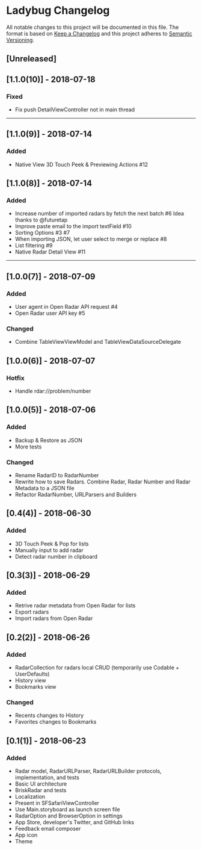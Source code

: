 # Ladybug Changelog

All notable changes to this project will be documented in this file.
The format is based on [Keep a Changelog](http://keepachangelog.com/)
and this project adheres to [Semantic Versioning](http://semver.org/).

## [Unreleased]

## [1.1.0(10)] - 2018-07-18
### Fixed
- Fix push DetailViewController not in main thread

---
## [1.1.0(9)] - 2018-07-14
### Added
- Native View 3D Touch Peek & Previewing Actions #12

## [1.1.0(8)] - 2018-07-14
### Added
- Increase number of imported radars by fetch the next batch #6 Idea thanks to @futuretap
- Improve paste email to the import textField #10
- Sorting Options #3 #7
- When importing JSON, let user select to merge or replace #8
- List filtering #9
- Native Radar Detail View #11

---
## [1.0.0(7)] - 2018-07-09
### Added
- User agent in Open Radar API request #4
- Open Radar user API key #5

### Changed
- Combine TableViewViewModel and TableViewDataSourceDelegate

## [1.0.0(6)] - 2018-07-07
### Hotfix
- Handle rdar://problem/number

## [1.0.0(5)] - 2018-07-06
### Added
- Backup & Restore as JSON
- More tests

### Changed
- Rename RadarID to RadarNumber
- Rewrite how to save Radars. Combine Radar, Radar Number and Radar Metadata to a JSON file
- Refactor RadarNumber, URLParsers and Builders

## [0.4(4)] - 2018-06-30
### Added
- 3D Touch Peek & Pop for lists
- Manually input to add radar
- Detect radar number in clipboard

## [0.3(3)] - 2018-06-29
### Added
- Retrive radar metadata from Open Radar for lists
- Export radars
- Import radars from Open Radar

## [0.2(2)] - 2018-06-26
### Added
- RadarCollection for radars local CRUD (temporarily use Codable + UserDefaults)
- History view
- Bookmarks view

### Changed
- Recents changes to History
- Favorites changes to Bookmarks

## [0.1(1)] - 2018-06-23
### Added
- Radar model, RadarURLParser, RadarURLBuilder protocols, implementation, and tests
- Basic UI architecture
- BriskRadar and tests
- Localization
- Present in SFSafariViewController
- Use Main.storyboard as launch screen file
- RadarOption and BrowserOption in settings
- App Store, developer's Twitter, and GitHub links
- Feedback email composer
- App icon
- Theme
